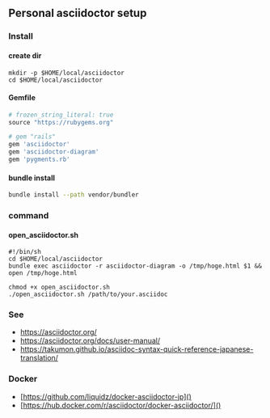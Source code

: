 ## Personal asciidoctor setup

### Install

#### create dir

```shell
mkdir -p $HOME/local/asciidoctor
cd $HOME/local/asciidoctor
```

#### Gemfile

```ruby
# frozen_string_literal: true
source "https://rubygems.org"

# gem "rails"
gem 'asciidoctor'
gem 'asciidoctor-diagram'
gem 'pygments.rb'
```

#### bundle install

```sh
bundle install --path vendor/bundler
```

### command

#### open_asciidoctor.sh

```shell
#!/bin/sh
cd $HOME/local/asciidoctor
bundle exec asciidoctor -r asciidoctor-diagram -o /tmp/hoge.html $1 && open /tmp/hoge.html
```

```shell
chmod +x open_asciidoctor.sh
./open_asciidoctor.sh /path/to/your.asciidoc
```

### See

+ https://asciidoctor.org/
+ https://asciidoctor.org/docs/user-manual/
+ https://takumon.github.io/asciidoc-syntax-quick-reference-japanese-translation/


### Docker

+ [https://github.com/liquidz/docker-asciidoctor-jp]()
+ [https://hub.docker.com/r/asciidoctor/docker-asciidoctor/]()
